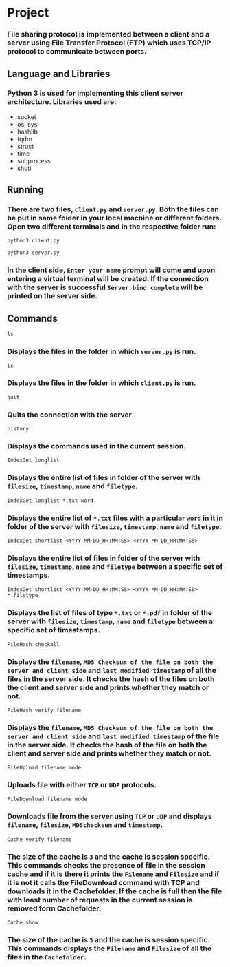 # Project
### File sharing protocol is implemented between a client and a server using File Transfer Protocol (FTP) which uses TCP/IP protocol to communicate between ports.

## Language and Libraries
### Python 3 is used for implementing this client server architecture. Libraries used are: 
- socket
- os, sys
- hashlib
- tqdm
- struct
- time
- subprocess
- shutil

## Running
### There are two files, `client.py` and `server.py`. Both the files can be put in same folder in your local machine or different folders. Open two different terminals and in the respective folder run:
``` console
python3 client.py
```
``` console
python3 server.py
```
### In the client side, `Enter your name` prompt will come and upon entering a virtual terminal will be created. If the connection with the server is successful `Server bind complete` will be printed on the server side.

## Commands
``` console
ls
````
### Displays the files in the folder in which `server.py` is run.

``` console
lc
```
### Displays the files in the folder in which `client.py` is run.

``` console
quit
```
### Quits the connection with the server

``` console
history
```
### Displays the commands used in the current session.

``` console
IndexGet longlist
```
### Displays the entire list of files in folder of the server with `filesize`, `timestamp`, `name` and `filetype`.

``` console
IndexGet longlist *.txt word
```
### Displays the entire list of `*.txt` files with a particular `word` in it in folder of the server with `filesize`, `timestamp`, `name` and `filetype`.

``` console
IndexGet shortlist <YYYY-MM-DD_HH:MM:SS> <YYYY-MM-DD_HH:MM:SS>
```
### Displays the entire list of files in folder of the server with `filesize`, `timestamp`, `name` and `filetype` between a specific set of timestamps. 

``` console
IndexGet shortlist <YYYY-MM-DD_HH:MM:SS> <YYYY-MM-DD_HH:MM:SS> *.filetype
```
### Displays the list of files of type `*.txt` or `*.pdf` in folder of the server with `filesize`, `timestamp`, `name` and `filetype` between a specific set of timestamps. 

``` console
FileHash checkall
```
### Displays the `filename`, `MD5 Checksum of the file on both the server and client side` and `last modified timestamp` of all the files in the server side. It checks the hash of the files on both the client and server side and prints whether they match or not.

``` console
FileHash verify filename
```
### Displays the `filename`, `MD5 Checksum of the file on both the server and client side` and `last modified timestamp` of  the file in the server side. It checks the hash of the file on both the client and server side and prints whether they match or not.


``` console
FileUpload filename mode
```
### Uploads file with either `TCP` or `UDP` protocols.

``` console
FileDownload filename mode
```
### Downloads file from the server using `TCP` or `UDP` and displays `filename`, `filesize`, `MD5checksum` and `timestamp`.

``` console
Cache verify filename
```
### The size of the cache is `3` and the cache is session specific. This commands checks the presence of file in the session cache and if it is there it prints the `Filename` and `Filesize` and if it is not it calls the FileDownload command with TCP and downloads it in the Cachefolder. If the cache is full then the file with least number of requests in the current session is removed form Cachefolder.

``` console
Cache show
```
###  The size of the cache is `3` and the cache is session specific. This commands displays the `Filename` and `Filesize` of all the files in the `Cachefolder`.
